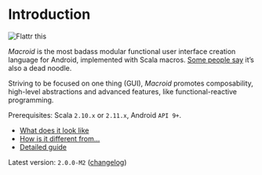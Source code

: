 # Introduction

<a href="https://flattr.com/submit/auto?user_id=stanch&url=http%3A%2F%2Fmacroid.github.io" target="_blank"><img src="//api.flattr.com/button/flattr-badge-large.png" alt="Flattr this" title="Flattr this" border="0" align="left"></a>

<div style="clear: both"></div>

*Macroid* is the most badass modular functional user interface creation language for Android, implemented with Scala macros.
[Some people say](http://www.urbandictionary.com/define.php?term=macroid) it’s also a dead noodle.

Striving to be focused on one thing (GUI), *Macroid* promotes composability, high-level abstractions and advanced features,
like functional-reactive programming.

Prerequisites: Scala `2.10.x` or `2.11.x`, Android `API 9+`.

* [What does it look like](Tutorial.html)
* [How is it different from...](Differences.html)
* [Detailed guide](Guide.html)

Latest version: `2.0.0-M2` ([changelog](Changelog.md))